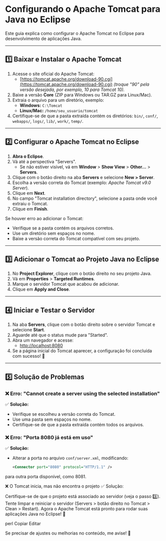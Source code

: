 # Configurando o Apache Tomcat para Java no Eclipse

Este guia explica como configurar o Apache Tomcat no Eclipse para desenvolvimento de aplicações Java.

---

## 1️⃣ Baixar e Instalar o Apache Tomcat
1. Acesse o site oficial do Apache Tomcat:
   - [https://tomcat.apache.org/download-90.cgi](https://tomcat.apache.org/download-90.cgi) *(troque "90" pela versão desejada, por exemplo, 10 para Tomcat 10).* 
2. Baixe a versão **Core** (ZIP para Windows ou TAR.GZ para Linux/Mac).
3. Extraia o arquivo para um diretório, exemplo:
   - **Windows:** `C:\Tomcat`
   - **Linux/Mac:** `/home/seu_usuario/tomcat`
4. Certifique-se de que a pasta extraída contém os diretórios: `bin/`, `conf/`, `webapps/`, `logs/`, `lib/`, `work/`, `temp/`.

---

## 2️⃣ Configurar o Apache Tomcat no Eclipse
1. **Abra o Eclipse**.
2. Vá até a perspectiva "Servers".
   - Se não estiver visível, vá em **Window** > **Show View** > **Other...** > **Servers**.
3. Clique com o botão direito na aba **Servers** e selecione **New > Server**.
4. Escolha a versão correta do Tomcat (exemplo: *Apache Tomcat v9.0 Server*).
5. Clique em **Next**.
6. No campo "Tomcat installation directory", selecione a pasta onde você extraiu o Tomcat.
7. Clique em **Finish**.

Se houver erro ao adicionar o Tomcat:
- Verifique se a pasta contém os arquivos corretos.
- Use um diretório sem espaços no nome.
- Baixe a versão correta do Tomcat compatível com seu projeto.

---

## 3️⃣ Adicionar o Tomcat ao Projeto Java no Eclipse
1. No **Project Explorer**, clique com o botão direito no seu projeto Java.
2. Vá em **Properties** > **Targeted Runtimes**.
3. Marque o servidor Tomcat que acabou de adicionar.
4. Clique em **Apply and Close**.

---

## 4️⃣ Iniciar e Testar o Servidor
1. Na aba **Servers**, clique com o botão direito sobre o servidor Tomcat e selecione **Start**.
2. Aguarde até que o status mude para "Started".
3. Abra um navegador e acesse:
   - [http://localhost:8080](http://localhost:8080)
4. Se a página inicial do Tomcat aparecer, a configuração foi concluída com sucesso! 🎉

---

## 5️⃣ Solução de Problemas
### ❌ Erro: "Cannot create a server using the selected installation"
✅ **Solução:**
- Verifique se escolheu a versão correta do Tomcat.
- Use uma pasta sem espaços no nome.
- Certifique-se de que a pasta extraída contém todos os arquivos.

### ❌ Erro: "Porta 8080 já está em uso"
✅ **Solução:**
- Alterar a porta no arquivo `conf/server.xml`, modificando:
  ```xml
  <Connector port="8080" protocol="HTTP/1.1" />
para outra porta disponível, como 8081.

❌ O Tomcat inicia, mas não encontra o projeto
✅ Solução:

Certifique-se de que o projeto está associado ao servidor (veja o passo 3️⃣).
Tente limpar e reiniciar o servidor (Servers > botão direito no Tomcat > Clean > Restart).
Agora o Apache Tomcat está pronto para rodar suas aplicações Java no Eclipse! 🚀

perl
Copiar
Editar

Se precisar de ajustes ou melhorias no conteúdo, me avise! 🚀
